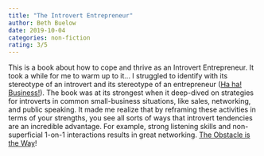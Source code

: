 ```yaml
---
title: "The Introvert Entrepreneur"
author: Beth Buelow
date: 2019-10-04
categories: non-fiction
rating: 3/5
---
```


This is a book about how to cope and thrive as an Introvert Entrepreneur. It took a while for me to warm up to it... I struggled to identify with its stereotype of an introvert and its stereotype of an entrepreneur ([Ha ha! Business!](https://haha.business)). The book was at its strongest when it deep-dived on strategies for introverts in common small-business situations, like sales, networking, and public speaking. It made me realize that by reframing these activities in terms of your strengths, you see all sorts of ways that introvert tendencies are an incredible advantage. For example, strong listening skills and non-superficial 1-on-1 interactions results in great networking. [The Obstacle is the Way](https://www.bryanbraun.com/books/#the-obstacle-is-the-way)!
